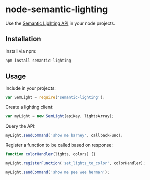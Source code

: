 node-semantic-lighting
======================

Use the [Semantic Lighting API](https://lighting.kitt.ai) in your node projects. 

## Installation

Install via npm:

```sh
npm install semantic-lighting
```

## Usage

Include in your projects:

```javascript
var SemLight = require('semantic-lighting');
```

Create a lighting client:

```javascript
var myLight = new SemLight(apiKey, lightsArray);
```

Query the API:

```javascript
myLight.sendCommand('show me barney', callbackFunc);
```

Register a function to be called based on response:

```javascript
function colorHandler(lights, colors) {}

myLight.registerFunction('set_lights_to_color', colorHandler);

myLight.sendCommand('show me pee wee herman');
```